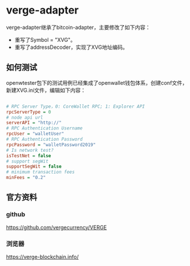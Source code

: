 # verge-adapter

verge-adapter继承了bitcoin-adapter，主要修改了如下内容：

- 重写了Symbol = "XVG"。
- 重写了addressDecoder，实现了XVG地址编码。

## 如何测试

openwtester包下的测试用例已经集成了openwallet钱包体系，创建conf文件，新建XVG.ini文件，编辑如下内容：

```ini

# RPC Server Type，0: CoreWallet RPC; 1: Explorer API
rpcServerType = 0
# node api url
serverAPI = "http://"
# RPC Authentication Username
rpcUser = "walletUser"
# RPC Authentication Password
rpcPassword = "walletPassword2019"
# Is network test?
isTestNet = false
# support segWit
supportSegWit = false
# minimum transaction fees
minFees = "0.2"

```

## 官方资料

### github

https://github.com/vergecurrency/VERGE

### 浏览器

https://verge-blockchain.info/